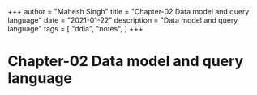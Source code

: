 +++
author = "Mahesh Singh"
title = "Chapter-02 Data model and query language"
date = "2021-01-22"
description = "Data model and query language"
tags = [
    "ddia", "notes",
]
+++

# Chapter-02 Data model and query language